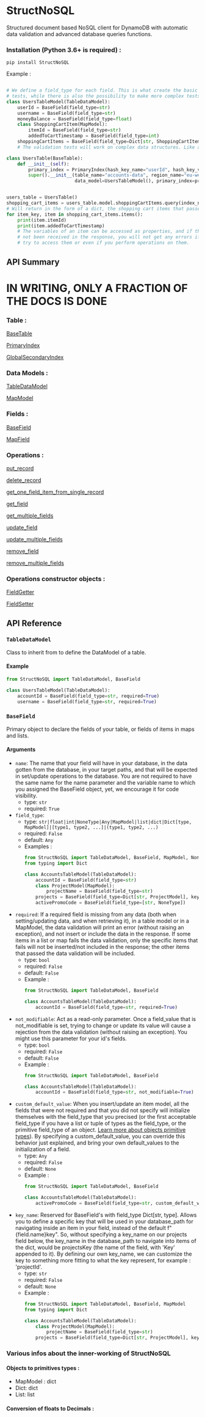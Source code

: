 # StructNoSQL
Structured document based NoSQL client for DynamoDB with automatic data validation and advanced database queries functions.

### Installation (Python 3.6+ is required) :

```
pip install StructNoSQL
```

Example :

```python

# We define a field_type for each field. This is what create the basic validation
# tests, while there is also the possibility to make more complex tests.
class UsersTableModel(TableDataModel):
    userId = BaseField(field_type=str)
    username = BaseField(field_type=str)
    moneyBalance = BaseField(field_type=float)
    class ShoppingCartItem(MapModel):
        itemId = BaseField(field_type=str)
        addedToCartTimestamp = BaseField(field_type=int)
    shoppingCartItems = BaseField(field_type=Dict[str, ShoppingCartItem])
    # The validation tests will work on complex data structures. Like a list or a dict of items.

class UsersTable(BaseTable):
    def __init__(self):
        primary_index = PrimaryIndex(hash_key_name="userId", hash_key_variable_python_type=str)
        super().__init__(table_name="accounts-data", region_name="eu-west-2", 
                         data_model=UsersTableModel(), primary_index=primary_index, auto_create_table=True)


users_table = UsersTable()
shopping_cart_items = users_table.model.shoppingCartItems.query(index_name="userId", key_value="42").first_value()
# Will return in the form of a dict, the shopping cart items that passed the validation tests.
for item_key, item in shopping_cart_items.items():
    print(item.itemId)
    print(item.addedToCartTimestamp)
    # The variables of an item can be accessed as properties, and if they have
    # not been received in the response, you will not get any errors if you
    # try to access them or even if you perform operations on them.

```

## API Summary

# IN WRITING, ONLY A FRACTION OF THE DOCS IS DONE

### Table :

[BaseTable](#BaseTable)

[PrimaryIndex](#PrimaryIndex)

[GlobalSecondaryIndex](#GlobalSecondaryIndex)

### Data Models :
[TableDataModel](#TableDataModel)

[MapModel](#MapModel)

### Fields :

[BaseField](#BaseField)

[MapField](#MapField)

### Operations :

[put_record](#put_record)

[delete_record](#delete_record)

[get_one_field_item_from_single_record](#get_one_field_item_from_single_record)

[get_field](#get_field)

[get_multiple_fields](#get_multiple_fields)

[update_field](#update_field)

[update_multiple_fields](#update_multiple_fields)

[remove_field](#remove_field)

[remove_multiple_fields](#remove_multiple_fields)

### Operations constructor objects :

[FieldGetter](#FieldGetter)

[FieldSetter](#FieldSetter)

## API Reference

### `TableDataModel`

Class to inherit from to define the DataModel of a table.

#### Example
```python
from StructNoSQL import TableDataModel, BaseField

class UsersTableModel(TableDataModel):
    accountId = BaseField(field_type=str, required=True)
    username = BaseField(field_type=str, required=True)
```

### `BaseField`
Primary object to declare the fields of your table, or fields of items in maps and lists.

#### Arguments

 - `name`: The name that your field will have in your database, in the data gotten from the database, in your target 
 paths, and that will be expected in set/update operations to the database. You are not required to have the same name
 for the name parameter and the variable name to which you assigned the BaseField object, yet, we encourage it for code 
 visibility.
    - type: `str`
    - required: `True`
 - `field_type`: 
    - type: `str|float|int|NoneType|Any|MapModel|list|dict|Dict[type, MapModel]|[type1, type2, ...]|(type1, type2, ...)`
    - required: `False`
    - default: `Any`
    - Examples :
      ```python
      from StructNoSQL import TableDataModel, BaseField, MapModel, NoneType
      from typing import Dict
      
      class AccountsTableModel(TableDataModel):
          accountId = BaseField(field_type=str)
          class ProjectModel(MapModel):
              projectName = BaseField(field_type=str)
          projects = BaseField(field_type=Dict[str, ProjectModel], key_name="projectId")
          activePromoCode = BaseField(field_type=[str, NoneType])
      ```
 - `required`: If a required field is missing from any data (both when setting/updating data, and when retrieving it), 
 in a table model or in a MapModel, the data validation will print an error (without raising an exception), and not 
 insert or include the data in the response. If some items in a list or map fails the data validation, only the specific 
 items that fails will not be inserted/not included in the response; the other items that passed the data validation 
 will be included.
    - type: `bool`
    - required: `False`
    - default: `False`
    - Example :
      ```python
      from StructNoSQL import TableDataModel, BaseField
      
      class AccountsTableModel(TableDataModel):
          accountId = BaseField(field_type=str, required=True)
      ```
 - `not_modifiable`: Act as a read-only parameter. Once a field_value that is not_modifiable is set, trying to change
 or update its value will cause a rejection from the data validation (without raising an exception). You might use
 this parameter for your id's fields.
    - type: `bool`
    - required: `False`
    - default: `False`
    - Example :
      ```python
      from StructNoSQL import TableDataModel, BaseField
      
      class AccountsTableModel(TableDataModel):
          accountId = BaseField(field_type=str, not_modifiable=True)
      ```
 - `custom_default_value`: When you insert/update an item model, all the fields that were not required and that you did
 not specify will initialize themselves with the field_type that you precised (or the first acceptable field_type if
 you have a list or tuple of types as the field_type, or the primitive field_type of an object. [Learn more about 
 objects primitive types](#Objects-to-primitives-types-)). By specifying a custom_default_value, you can override this
 behavior just explained, and bring your own default_values to the initialization of a field.
    - type: `Any`
    - required: `False`
    - default: `None`
    - Example :
      ```python
      from StructNoSQL import TableDataModel, BaseField
      
      class AccountsTableModel(TableDataModel):
          activePromoCode = BaseField(field_type=str, custom_default_value="signupPromoCode")
      ```
 - `key_name`: Reserved for BaseField's with field_type Dict[str, type]. Allows you to define a specific key that will
 be used in your database_path for navigating inside an item in your field, instead of the default f"{field.name}key".
 So, without specifying a key_name on our projects field below, the key_name in the database_path to navigate into
 items of the dict, would be projectsKey (the name of the field, with 'Key' appended to it). By defining our own 
 key_name, we can customize the key to something more fitting to what the key represent, for example : 'projectId'.
    - type: `str`
    - required: `False`
    - default: `None`
    - Example :
      ```python
      from StructNoSQL import TableDataModel, BaseField, MapModel
      from typing import Dict
      
      class AccountsTableModel(TableDataModel):
          class ProjectModel(MapModel):
              projectName = BaseField(field_type=str)
          projects = BaseField(field_type=Dict[str, ProjectModel], key_name="projectId")
      ```
 
 ### Various infos about the inner-working of StructNoSQL
 
 #### Objects to primitives types :
- MapModel : dict
- Dict: dict
- List: list

 #### Conversion of floats to Decimals :

